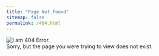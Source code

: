 ```yaml
---
title: "Page Not Found"
sitemap: false
permalink: /404.html
---
```


![I am 404 Error.](https://luc-ta.github.io/images/zelda-ii-i-am-error.png)\
Sorry, but the page you were trying to view does not exist.
